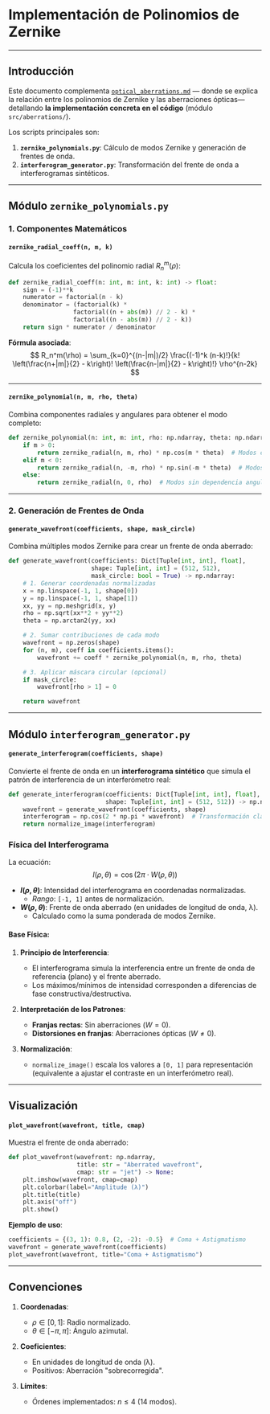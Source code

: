 # **Implementación de Polinomios de Zernike**  
---

## **Introducción**  
Este documento complementa [`optical_aberrations.md`](./optical_aberrations.md) — donde se explica la relación entre los polinomios de Zernike y las aberraciones ópticas— detallando **la implementación concreta en el código** (módulo `src/aberrations/`).  

Los scripts principales son:  
1. **`zernike_polynomials.py`**: Cálculo de modos Zernike y generación de frentes de onda.  
2. **`interferogram_generator.py`**: Transformación del frente de onda a interferogramas sintéticos.  

---

## **Módulo `zernike_polynomials.py`**  

### **1. Componentes Matemáticos**  
#### **`zernike_radial_coeff(n, m, k)`**  
Calcula los coeficientes del polinomio radial $R_n^m(\rho)$:  
```python  
def zernike_radial_coeff(n: int, m: int, k: int) -> float:  
    sign = (-1)**k  
    numerator = factorial(n - k)  
    denominator = (factorial(k) *  
                  factorial((n + abs(m)) // 2 - k) *  
                  factorial((n - abs(m)) // 2 - k))  
    return sign * numerator / denominator  
```  
**Fórmula asociada**:  
$$ R_n^m(\rho) = \sum_{k=0}^{(n-|m|)/2} \frac{(-1)^k (n-k)!}{k! \left(\frac{n+|m|}{2} - k\right)! \left(\frac{n-|m|}{2} - k\right)!} \rho^{n-2k} $$  

---

#### **`zernike_polynomial(n, m, rho, theta)`**  
Combina componentes radiales y angulares para obtener el modo completo:  
```python  
def zernike_polynomial(n: int, m: int, rho: np.ndarray, theta: np.ndarray) -> np.ndarray:  
    if m > 0:  
        return zernike_radial(n, m, rho) * np.cos(m * theta)  # Modos coseno  
    elif m < 0:  
        return zernike_radial(n, -m, rho) * np.sin(-m * theta)  # Modos seno  
    else:  
        return zernike_radial(n, 0, rho)  # Modos sin dependencia angular  
```  

---

### **2. Generación de Frentes de Onda**  
#### **`generate_wavefront(coefficients, shape, mask_circle)`**  
Combina múltiples modos Zernike para crear un frente de onda aberrado:  
```python  
def generate_wavefront(coefficients: Dict[Tuple[int, int], float],  
                       shape: Tuple[int, int] = (512, 512),  
                       mask_circle: bool = True) -> np.ndarray:  
    # 1. Generar coordenadas normalizadas  
    x = np.linspace(-1, 1, shape[0])  
    y = np.linspace(-1, 1, shape[1])  
    xx, yy = np.meshgrid(x, y)  
    rho = np.sqrt(xx**2 + yy**2)  
    theta = np.arctan2(yy, xx)  

    # 2. Sumar contribuciones de cada modo  
    wavefront = np.zeros(shape)  
    for (n, m), coeff in coefficients.items():  
        wavefront += coeff * zernike_polynomial(n, m, rho, theta)  

    # 3. Aplicar máscara circular (opcional)  
    if mask_circle:  
        wavefront[rho > 1] = 0  

    return wavefront  
```  

---

## **Módulo `interferogram_generator.py`**  
#### **`generate_interferogram(coefficients, shape)`**  
Convierte el frente de onda en un **interferograma sintético** que simula el patrón de interferencia de un interferómetro real:  

```python
def generate_interferogram(coefficients: Dict[Tuple[int, int], float],
                           shape: Tuple[int, int] = (512, 512)) -> np.ndarray:
    wavefront = generate_wavefront(coefficients, shape)
    interferogram = np.cos(2 * np.pi * wavefront)  # Transformación clave
    return normalize_image(interferogram)
```

### **Física del Interferograma**  
La ecuación:  
$$ I(\rho, \theta) = \cos(2\pi \cdot W(\rho, \theta)) $$  

- **$I(\rho, \theta)$**: Intensidad del interferograma en coordenadas normalizadas.  
  - *Rango*: `[-1, 1]` antes de normalización.  
- **$W(\rho, \theta)$**: Frente de onda aberrado (en unidades de longitud de onda, λ).  
  - Calculado como la suma ponderada de modos Zernike.  

#### **Base Física**:  
1. **Principio de Interferencia**:  
   - El interferograma simula la interferencia entre un frente de onda de referencia (plano) y el frente aberrado.  
   - Los máximos/mínimos de intensidad corresponden a diferencias de fase constructiva/destructiva.  

2. **Interpretación de los Patrones**:  
   - **Franjas rectas**: Sin aberraciones ($W=0$).  
   - **Distorsiones en franjas**: Aberraciones ópticas ($W \neq 0$).  

3. **Normalización**:  
   - `normalize_image()` escala los valores a `[0, 1]` para representación (equivalente a ajustar el contraste en un interferómetro real).  

---


## **Visualización**  
#### **`plot_wavefront(wavefront, title, cmap)`**  
Muestra el frente de onda aberrado:  
```python  
def plot_wavefront(wavefront: np.ndarray,  
                   title: str = "Aberrated wavefront",  
                   cmap: str = "jet") -> None:  
    plt.imshow(wavefront, cmap=cmap)  
    plt.colorbar(label="Amplitude (λ)")  
    plt.title(title)  
    plt.axis("off")  
    plt.show()  
```  
**Ejemplo de uso**:  
```python  
coefficients = {(3, 1): 0.8, (2, -2): -0.5}  # Coma + Astigmatismo  
wavefront = generate_wavefront(coefficients)  
plot_wavefront(wavefront, title="Coma + Astigmatismo")  
```  

---

## Convenciones  
1. **Coordenadas**:  
   - $\rho \in [0, 1]$: Radio normalizado.  
   - $\theta \in [-\pi, \pi]$: Ángulo azimutal.  

2. **Coeficientes**:  
   - En unidades de longitud de onda (λ).  
   - Positivos: Aberración "sobrecorregida".  

3. **Límites**:  
   - Órdenes implementados: $n \leq 4$ (14 modos).  
